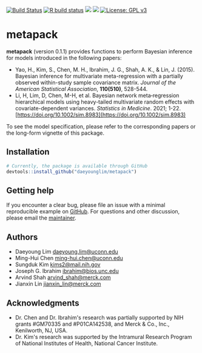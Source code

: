 [![Build Status](https://travis-ci.org/daeyounglim/metapack.svg?branch=master)](https://travis-ci.org/daeyounglim/metapack)
[![R build status](https://github.com/daeyounglim/metapack/workflows/R-CMD-check/badge.svg)](https://github.com/daeyounglim/metapack/actions)
[![](https://img.shields.io/github/last-commit/daeyounglim/metapack.svg)](https://github.com/daeyounglim/metapack/commits/master)
[![](https://img.shields.io/github/languages/code-size/daeyounglim/metapack.svg)](https://github.com/daeyounglim/metapack)
[![License: GPL v3](https://img.shields.io/badge/License-GPLv3-blue.svg)](https://www.gnu.org/licenses/gpl-3.0)


# metapack
**metapack** (version 0.1.1) provides functions to perform Bayesian inference for models introduced in the following papers:
+ Yao, H., Kim, S., Chen, M. H., Ibrahim, J. G., Shah, A. K., & Lin, J. (2015). Bayesian inference for multivariate meta-regression with a partially observed within-study sample covariance matrix. *Journal of the American Statistical Association*, **110(510)**, 528-544.
+ Li, H, Lim, D, Chen, M-H, et al. Bayesian network meta‐regression hierarchical models using heavy-tailed multivariate random effects with covariate-dependent variances. *Statistics in Medicine*. 2021; 1-22. [https://doi.org/10.1002/sim.8983](https://doi.org/10.1002/sim.8983)

To see the model specification, please refer to the corresponding papers or the long-form vignette of this package.

## Installation
```r
# Currently, the package is available through GitHub
devtools::install_github("daeyounglim/metapack")
```

## Getting help
If you encounter a clear bug, please file an issue with a minimal reproducible example on [GitHub](https://github.com/daeyounglim/metapack/issues). For questions and other discussion, please email the [maintainer](mailto:daeyoung.lim@uconn.edu).

## Authors
+ Daeyoung Lim <daeyoung.lim@uconn.edu>
+ Ming-Hui Chen <ming-hui.chen@uconn.edu>
+ Sungduk Kim <kims2@mail.nih.gov>
+ Joseph G. Ibrahim <ibrahim@bios.unc.edu>
+ Arvind Shah <arvind_shah@merck.com>
+ Jianxin Lin <jianxin_lin@merck.com>

## Acknowledgments
+ Dr. Chen and Dr. Ibrahim's research was partially supported by NIH grants #GM70335 and #P01CA142538, and Merck & Co., Inc., Kenilworth, NJ, USA.
+ Dr. Kim's research was supported by the Intramural Research Program of National Institutes of Health, National Cancer Institute.